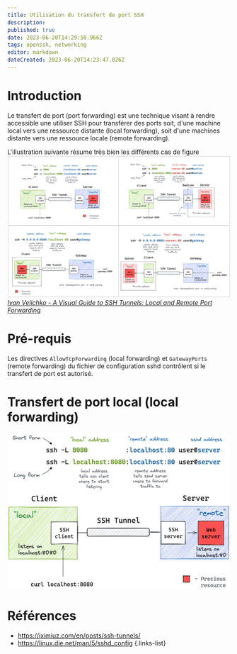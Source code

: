 ```yaml
---
title: Utilisation du transfert de port SSH
description: 
published: true
date: 2023-06-20T14:29:50.966Z
tags: openssh, networking
editor: markdown
dateCreated: 2023-06-20T14:23:47.026Z
---
```


# Introduction
Le transfert de port (port forwarding) est une technique visant à rendre accessible une utiliser SSH pour transférer des ports soit, d'une machine local vers une ressource distante (local forwarding), soit d'une machines distante vers une ressource locale (remote forwarding).

L'illustration suivante résume très bien les différents cas de figure
![port-forwarding.png](/openssh/port-forwarding.png)
*[Ivan Velichko - A Visual Guide to SSH Tunnels: Local and Remote Port Forwarding](https://iximiuz.com/en/posts/ssh-tunnels/)*

# Pré-requis
Les directives `AllowTcpForwarding` (local forwarding) et `GatewayPorts` (remote forwarding) du fichier de configuration sshd contrôlent si le transfert de port est autorisé.

# Transfert de port local (local forwarding)
![port-forwarding-local.png =10x10](/openssh/port-forwarding-local.png)

# Références
- https://iximiuz.com/en/posts/ssh-tunnels/
- https://linux.die.net/man/5/sshd_config
{.links-list}